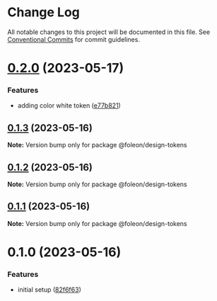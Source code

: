 # Change Log

All notable changes to this project will be documented in this file.
See [Conventional Commits](https://conventionalcommits.org) for commit guidelines.

# [0.2.0](https://github.com/emunhoz/foleon-project/compare/@foleon/design-tokens@0.1.3...@foleon/design-tokens@0.2.0) (2023-05-17)

### Features

- adding color white token ([e77b821](https://github.com/emunhoz/foleon-project/commit/e77b8214ee0487428739726ba0ed307c393e7258))

## [0.1.3](https://github.com/emunhoz/foleon-project/compare/@foleon/design-tokens@0.1.2...@foleon/design-tokens@0.1.3) (2023-05-16)

**Note:** Version bump only for package @foleon/design-tokens

## [0.1.2](https://github.com/emunhoz/foleon-project/compare/@foleon/design-tokens@0.1.1...@foleon/design-tokens@0.1.2) (2023-05-16)

**Note:** Version bump only for package @foleon/design-tokens

## [0.1.1](https://github.com/emunhoz/foleon-project/compare/@foleon/design-tokens@0.1.0...@foleon/design-tokens@0.1.1) (2023-05-16)

**Note:** Version bump only for package @foleon/design-tokens

# 0.1.0 (2023-05-16)

### Features

- initial setup ([82f6f63](https://github.com/emunhoz/foleon-project/commit/82f6f6392cd3ebc1705bb6bbc20bdd67049e5c17))
